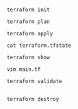      terraform init 
     
     terraform plan 
     
     terraform apply
    
     cat terraform.tfstate 
    
     terraform show
      
     vim main.tf 
     
     terraform validate 
    
     
     terraform destroy

